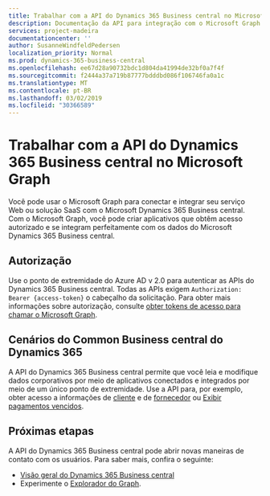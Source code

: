 ```yaml
---
title: Trabalhar com a API do Dynamics 365 Business central no Microsoft Graph
description: Documentação da API para integração com o Microsoft Graph
services: project-madeira
documentationcenter: ''
author: SusanneWindfeldPedersen
localization_priority: Normal
ms.prod: dynamics-365-business-central
ms.openlocfilehash: ee67d28a90732bdc1d804da41994de32bf0a7f4f
ms.sourcegitcommit: f2444a37a719b87777bdddbd086f106746fa0a1c
ms.translationtype: MT
ms.contentlocale: pt-BR
ms.lasthandoff: 03/02/2019
ms.locfileid: "30366589"
---
```

# <a name="working-with-the-dynamics-365-business-central-api-in-microsoft-graph"></a>Trabalhar com a API do Dynamics 365 Business central no Microsoft Graph
Você pode usar o Microsoft Graph para conectar e integrar seu serviço Web ou solução SaaS com o Microsoft Dynamics 365 Business central. Com o Microsoft Graph, você pode criar aplicativos que obtêm acesso autorizado e se integram perfeitamente com os dados do Microsoft Dynamics 365 Business central.

## <a name="authorization"></a>Autorização
Use o ponto de extremidade do Azure AD v 2.0 para autenticar as APIs do Dynamics 365 Business central. Todas as APIs exigem `Authorization: Bearer {access-token}` o cabeçalho da solicitação. Para obter mais informações sobre autorização, consulte [obter tokens de acesso para chamar o Microsoft Graph](https://developer.microsoft.com/graph/docs/concepts/auth_overview).

## <a name="common-dynamics-365-business-central-scenarios"></a>Cenários do Common Business central do Dynamics 365
A API do Dynamics 365 Business central permite que você leia e modifique dados corporativos por meio de aplicativos conectados e integrados por meio de um único ponto de extremidade. Use a API para, por exemplo, obter acesso a informações de [cliente](../resources/dynamics-customer.md) e de [fornecedor](../resources/dynamics-vendor.md) ou [Exibir pagamentos vencidos](../resources/dynamics-agedaccountspayable.md).

## <a name="next-steps"></a>Próximas etapas
A API do Dynamics 365 Business central pode abrir novas maneiras de contato com os usuários. Para saber mais, confira o seguinte:

+ [Visão geral do Dynamics 365 Business central](/graph/dynamics-business-central-concept-overview)
+ Experimente o [Explorador do Graph](https://developer.microsoft.com/graph/graph-explorer).

<!--
|For Resource Type |See                                                 |
|:-----------------|:---------------------------------------------------|
|account resource type|[account](../resources/dynamics-account.md)|
|aged accounts receivable resource type|[agedAccountsReceivable](../resources/dynamics-agedaccountsreceivable.md)|
|aged accounts payable resource type|[agedAccountsPayable](../resources/dynamics-agedaccountspayable.md)|
|balance sheet resource type|[balanceSheet](../resources/dynamics-balancesheet.md)|
|companies resource type|[companies](../resources/dynamics-companies.md)|
|companyInformation resource type|[companyInformation](../resources/dynamics-companyinformation.md)|
|countriesRegions resource type|[countriesRegions](../resources/dynamics-countriesregions.md)|
|currencies resource type|[currencies](../resources/dynamics-currencies.md)|
|customer resource type|[customer](../resources/dynamics-customer.md)|
|customerPaymentJournal resource type|[customerPaymentsJournal](../resources/dynamics-customerpaymentsjournal.md)|
|customerPayment resource type|[customerPayment](../resources/dynamics-customerpayment.md)|
|dimension resource type|[dimension](../resources/dynamics-dimension.md)|
|dimensionValue resource type|[dimensionValue](../resources/dynamics-dimensionvalue.md)
|employee resource type|[employee](../resources/dynamics-employee.md)|
|generalLedgerEntries resource type|[generalLedgerEntries](../resources/dynamics-generalledgerentries.md)|
|item resource type|[item](../resources/dynamics-item.md)|
|itemCategories resource type|[itemCategories](../resources/dynamics-itemcategories.md)|
|income statement resource type|[incomeStatement](../resources/dynamics-incomestatement.md)|
|IRS1099 resource type|[irs1099](../resources/dynamics-irs1099.md)|
|journal resource type|[journal](../resources/dynamics-journal.md)|
|journalLine resource type|[journalLine](../resources/dynamics-journalline.md)|
|paymentMethods resource type|[paymentMethods](../resources/dynamics-paymentmethods.md)|
|paymentTerms resource type|[paymentTerms](../resources/dynamics-paymentterms.md)|
|retained earnings statement resource type|[retainedEarningsStatement](../resources/dynamics-retainedearningsstatement.md)|
|shipmentMethods resource type|[shipmentMethods](../resources/dynamics-shipmentmethods.md)|
|taxGroups resource type|[taxGroups](../resources/dynamics-taxgroups.md)|
|taxArea resource type|[taxAreas](..resources/dynamics-taxarea.md)|
|trial balance resource type|[trialBalance](../resources/dynamics-trialbalance.md)|
|unitsOfMeasure resource type|[unitsOfMeasure](../resources/dynamics-unitsofmeasure.md)|
|vendor resource type|[vendor](../resources/dynamics-vendor.md)|
-->
